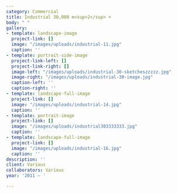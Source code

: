 ```yaml
---
category: Commercial
title: Industrial 30,000 m<sup>2</sup> +
body: " "
gallery:
- template: landscape-image
  project-link: []
  image: "/images/uploads/industrial-11.jpg"
  caption: ''
- template: portrait-side-image
  project-link-left: []
  project-link-right: []
  image-left: "/images/uploads/industrial-30-sketcheszzzzz.jpg"
  image-right: "/images/uploads/industrial-30-image.jpg"
  caption-left: ''
  caption-right: ''
- template: landscape-full-image
  project-link: []
  image: "/images/uploads/industrial-14.jpg"
  caption: ''
- template: portrait-image
  project-link: []
  image: "/images/uploads/industrial303333333.jpg"
  caption: ''
- template: landscape-full-image
  project-link: []
  image: "/images/uploads/industrial-16.jpg"
  caption: ''
description: ''
client: Various
collaborators: Various
year: '2011 — '

---
```

